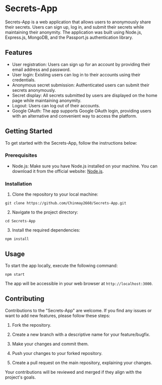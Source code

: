 # Secrets-App

Secrets-App is a web application that allows users to anonymously share their secrets. Users can sign up, log in, and submit their secrets while maintaining their anonymity. The application was built using Node.js, Express.js, MongoDB, and the Passport.js authentication library.

## Features

- User registration: Users can sign up for an account by providing their email address and password.
- User login: Existing users can log in to their accounts using their credentials.
- Anonymous secret submission: Authenticated users can submit their secrets anonymously.
- Secret display: All secrets submitted by users are displayed on the home page while maintaining anonymity.
- Logout: Users can log out of their accounts.
- Google OAuth: The app supports Google OAuth login, providing users with an alternative and convenient way to access the platform.

## Getting Started

To get started with the Secrets-App, follow the instructions below:

### Prerequisites

- Node.js: Make sure you have Node.js installed on your machine. You can download it from the official website: [Node.js](https://nodejs.org).

### Installation

1. Clone the repository to your local machine:

```
git clone https://github.com/Chinmay2660/Secrets-App.git
```

2. Navigate to the project directory:

```
cd Secrets-App
```

3. Install the required dependencies:
   
```
npm install
```

## Usage

To start the app locally, execute the following command:

```
npm start
```


The app will be accessible in your web browser at `http://localhost:3000`.

## Contributing

Contributions to the "Secrets-App" are welcome. If you find any issues or want to add new features, please follow these steps:

1. Fork the repository.

2. Create a new branch with a descriptive name for your feature/bugfix.

3. Make your changes and commit them.

4. Push your changes to your forked repository.

5. Create a pull request on the main repository, explaining your changes.

Your contributions will be reviewed and merged if they align with the project's goals.
